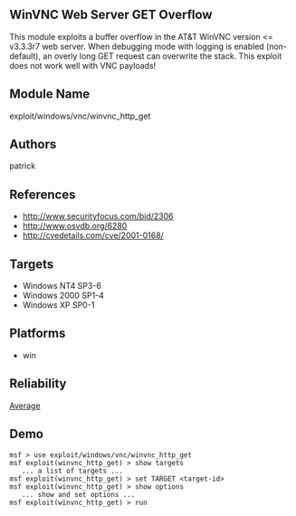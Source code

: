 ## WinVNC Web Server GET Overflow

This module exploits a buffer overflow in the AT&T WinVNC 
version <= v3.3.3r7 web server. When debugging mode with 
logging is enabled (non-default), an overly long GET request 
can overwrite the stack. This exploit does not work well 
with VNC payloads!


## Module Name
exploit/windows/vnc/winvnc_http_get

## Authors
patrick


## References
* http://www.securityfocus.com/bid/2306
* http://www.osvdb.org/6280
* http://cvedetails.com/cve/2001-0168/



## Targets
* Windows NT4 SP3-6
* Windows 2000 SP1-4
* Windows XP SP0-1


## Platforms
* win

## Reliability
[Average](https://github.com/rapid7/metasploit-framework/wiki/Exploit-Ranking)

## Demo

```
msf > use exploit/windows/vnc/winvnc_http_get
msf exploit(winvnc_http_get) > show targets
   ... a list of targets ...
msf exploit(winvnc_http_get) > set TARGET <target-id>
msf exploit(winvnc_http_get) > show options
   ... show and set options ...
msf exploit(winvnc_http_get) > run
```
    
    